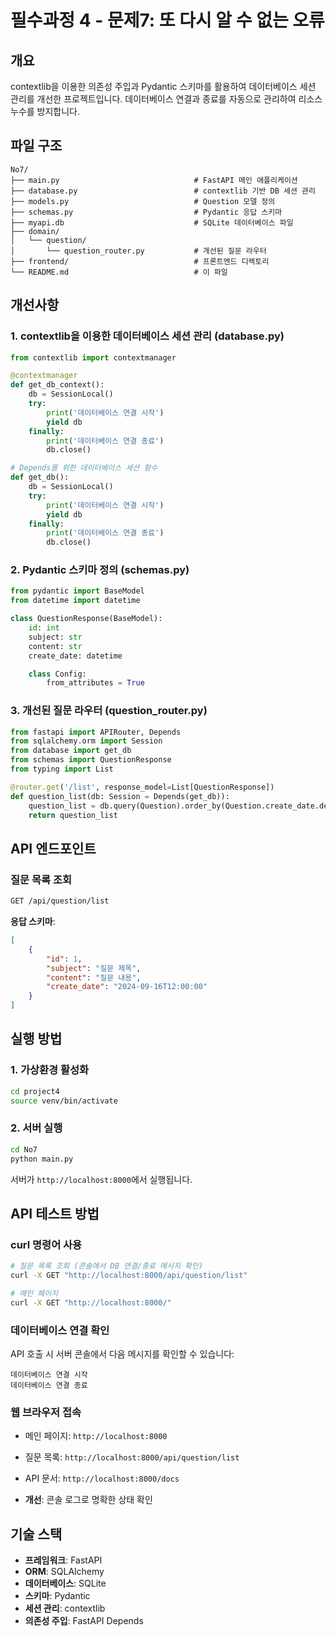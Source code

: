 # 필수과정 4 - 문제7: 또 다시 알 수 없는 오류

## 개요
contextlib을 이용한 의존성 주입과 Pydantic 스키마를 활용하여 데이터베이스 세션 관리를 개선한 프로젝트입니다. 데이터베이스 연결과 종료를 자동으로 관리하여 리소스 누수를 방지합니다.

## 파일 구조
```
No7/
├── main.py                              # FastAPI 메인 애플리케이션
├── database.py                          # contextlib 기반 DB 세션 관리
├── models.py                            # Question 모델 정의
├── schemas.py                           # Pydantic 응답 스키마
├── myapi.db                             # SQLite 데이터베이스 파일
├── domain/
│   └── question/
│       └── question_router.py           # 개선된 질문 라우터
├── frontend/                            # 프론트엔드 디렉토리
└── README.md                            # 이 파일
```

## 개선사항

### 1. contextlib을 이용한 데이터베이스 세션 관리 (database.py)
```python
from contextlib import contextmanager

@contextmanager
def get_db_context():
    db = SessionLocal()
    try:
        print('데이터베이스 연결 시작')
        yield db
    finally:
        print('데이터베이스 연결 종료')
        db.close()

# Depends를 위한 데이터베이스 세션 함수
def get_db():
    db = SessionLocal()
    try:
        print('데이터베이스 연결 시작')
        yield db
    finally:
        print('데이터베이스 연결 종료')
        db.close()
```

### 2. Pydantic 스키마 정의 (schemas.py)
```python
from pydantic import BaseModel
from datetime import datetime

class QuestionResponse(BaseModel):
    id: int
    subject: str
    content: str
    create_date: datetime

    class Config:
        from_attributes = True
```

### 3. 개선된 질문 라우터 (question_router.py)
```python
from fastapi import APIRouter, Depends
from sqlalchemy.orm import Session
from database import get_db
from schemas import QuestionResponse
from typing import List

@router.get('/list', response_model=List[QuestionResponse])
def question_list(db: Session = Depends(get_db)):
    question_list = db.query(Question).order_by(Question.create_date.desc()).all()
    return question_list
```

## API 엔드포인트

### 질문 목록 조회
```bash
GET /api/question/list
```

**응답 스키마**:
```json
[
    {
        "id": 1,
        "subject": "질문 제목",
        "content": "질문 내용",
        "create_date": "2024-09-16T12:00:00"
    }
]
```

## 실행 방법

### 1. 가상환경 활성화
```bash
cd project4
source venv/bin/activate  
```

### 2. 서버 실행
```bash
cd No7
python main.py
```

서버가 `http://localhost:8000`에서 실행됩니다.

## API 테스트 방법

### curl 명령어 사용
```bash
# 질문 목록 조회 (콘솔에서 DB 연결/종료 메시지 확인)
curl -X GET "http://localhost:8000/api/question/list"

# 메인 페이지
curl -X GET "http://localhost:8000/"
```

### 데이터베이스 연결 확인
API 호출 시 서버 콘솔에서 다음 메시지를 확인할 수 있습니다:
```
데이터베이스 연결 시작
데이터베이스 연결 종료
```

### 웹 브라우저 접속
- 메인 페이지: `http://localhost:8000`
- 질문 목록: `http://localhost:8000/api/question/list`
- API 문서: `http://localhost:8000/docs`

- **개선**: 콘솔 로그로 명확한 상태 확인

## 기술 스택

- **프레임워크**: FastAPI
- **ORM**: SQLAlchemy
- **데이터베이스**: SQLite
- **스키마**: Pydantic
- **세션 관리**: contextlib
- **의존성 주입**: FastAPI Depends